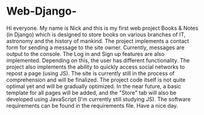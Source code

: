 # Web-Django-

Hi everyone. 
My name is Nick and this is my first web project Books & Notes (in Django) which is designed to store books on various branches of IT, astronomy and the history of mankind. The project implements a contact form for sending a message to the site owner. Currently, messages are output to the console. The Log in and Sign up features are also implemented. Depending on this, the user has different functionality. The project also implements the ability to quickly access social networks to repost a page (using JS).
The site is currently still in the process of comprehension and will be finalized.
The project code itself is not quite optimal yet and will be gradually optimized.
In the near future, a basic template for all pages will be added, and the "Store" tab will also be developed using JavaScript (I'm currently still studying JS).
The software requirements can be found in the requirements file.
Have a nice day. 
